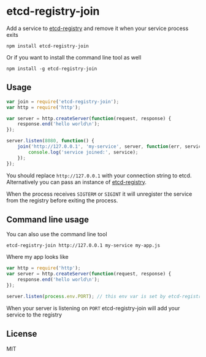 # etcd-registry-join

Add a service to [etcd-registry](https://github.com/mafintosh/etcd-registry) and remove it
when your service process exits

	npm install etcd-registry-join

Or if you want to install the command line tool as well

	npm install -g etcd-registry-join

## Usage

``` js
var join = require('etcd-registry-join');
var http = require('http');

var server = http.createServer(function(request, response) {
	response.end('hello world\n');
});

server.listen(8080, function() {
	join('http://127.0.0.1', 'my-service', server, function(err, service) {
		console.log('service joined:', service);
	});
});
```

You should replace `http://127.0.0.1` with your connection string to etcd.
Alternatively you can pass an instance of [etcd-registry](https://github.com/mafintosh/etcd-registry).

When the process receives `SIGTERM` or `SIGINT` it will unregister the service from the registry
before exiting the process.

## Command line usage

You can also use the command line tool

```
etcd-registry-join http://127.0.0.1 my-service my-app.js
```

Where my app looks like

``` js
var http = require('http');
var server = http.createServer(function(request, response) {
	response.end('hello world\n');
});

server.listen(process.env.PORT); // this env var is set by etcd-registry-join
```

When your server is listening on `PORT` etcd-registry-join will add your service to the registry

## License

MIT
